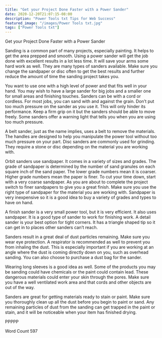 ```yaml
---
title: "Get your Project Done Faster with a Power Sander"
date: 2020-12-20T21:07:15-08:00
description: "Power Tools txt Tips for Web Success"
featured_image: "/images/Power Tools txt.jpg"
tags: ["Power Tools txt"]
---
```


Get your Project Done Faster with a Power Sander

Sanding is a common part of many projects, especially painting. It helps to get the area prepped and smooth. Using a power sander will get the job done with excellent results in a lot less time. It will save your arms some hard work as well. They are many types of sanders available. Make sure you change the sandpaper or disc often to get the best results and further reduce the amount of time the sanding project takes you. 

You want to use one with a high level of power and that fits well in your hand. You may wish to have a large sander for big jobs and a smaller one for small areas and finishing touches. Sanders can be with a cord or cordless. For most jobs, you can sand with and against the grain. Don’t put too much pressure on the sander as you use it. This will only hinder its performance. Keep a firm grip on it but the sanders should be able to move freely. Some sanders offer a warning light that tells you when you are using too much pressure. 

A belt sander, just as the name implies, uses a belt to remove the materials. The handles are designed to help you manipulate the power tool without too much pressure on your part. Disc sanders are commonly used for grinding. They require a stone or disc depending on the material you are working with. 

Orbit sanders use sandpaper. It comes in a variety of sizes and grades. The grade of sandpaper is determined by the number of sand granules on each square inch of the sand paper.  The lower grade numbers mean it is coarser. Higher grade numbers mean the paper is finer. To cut your time down, start with a very coarse sandpaper. As you are about to complete the project switch to finer sandpapers to give you a great finish. Make sure you use the right type of sandpaper for the material you are working with. Sandpaper is very inexpensive so it is a good idea to buy a variety of grades and types to have on hand. 

A finish sander is a very small power tool, but it is very efficient. It also uses sandpaper. It is a good type of sander to work for finishing work. A detail sander is your best option for tight corners. It has a triangle shaped tip so it can get in to places other sanders can’t reach. 

Sanders result in a great deal of dust particles remaining. Make sure you wear eye protection. A respirator is recommended as well to prevent you from inhaling the dust. This is especially important if you are working at an angle where the dust is coming directly down on you, such as overhead sanding. You can also choose to purchase a dust bag for the sander. 

Wearing long sleeves is a good idea as well. Some of the products you may be sanding could have chemicals or the paint could contain lead. These dangerous materials could enter your skin through the pores. Make sure you have a well ventilated work area and that cords and other objects are out of the way.

Sanders are great for getting materials ready to stain or paint. Make sure you thoroughly clean up all the dust before you begin to paint or sand. Any remaining particles of dust from the sanding can get trapped in the paint or stain, and it will be noticeable when your item has finished drying. 

PPPPP

Word Count 597



